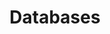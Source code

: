 ---
title: "Databases"
title_meta: Database Products and Services
description: "A fully managed database service with high availability."
---